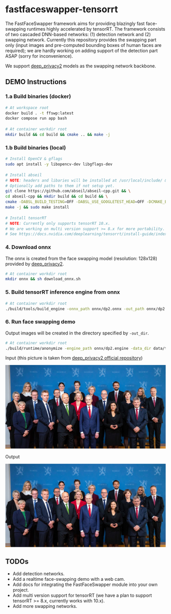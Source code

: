 # fastfaceswapper-tensorrt

The FastFaceSwapper framework aims for providing blazingly fast face-swapping runtimes highly accelerated by tensorRT.
The framework consists of two cascaded DNN-based networks: (1) detection network and (2) swapping network.
Currently this repository provides the swapping part only (input images and pre-computed bounding boxes of human faces are required); we are hardly working on adding support of the detection part ASAP (sorry for inconvenience).

We support [deep_privacy2](https://github.com/hukkelas/deep_privacy2/) models as the swapping network backbone.

## DEMO Instructions

### 1.a Build binaries (docker)

```bash
# At workspace root
docker build . -t ffswp:latest
docker compose run app bash

# At container workdir root
mkdir build && cd build && cmake .. && make -j
```

### 1.b Build binaries (local)

```bash
# Install OpenCV & gflags
sudo apt install -y libopencv-dev libgflags-dev

# Install abseil
# NOTE: headers and libaries will be installed at /usr/local/include/ & /usr/local/lib respectively.
# Optionally add paths to them if not setup yet.
git clone https://github.com/abseil/abseil-cpp.git && \
cd abseil-cpp && mkdir build && cd build && \
cmake -DABSL_BUILD_TESTING=OFF -DABSL_USE_GOOGLETEST_HEAD=OFF -DCMAKE_BUILD_TYPE=Release -DCMAKE_CXX_STANDARD=17 .. && \
make -j && sudo make install

# Install tensorRT
# NOTE: Currently only supports tensorRT 10.x.
# We are working on multi version support >= 8.x for more portability.
# See https://docs.nvidia.com/deeplearning/tensorrt/install-guide/index.html#installing-debian for tensorRT instllation
```

### 4. Download onnx

The onnx is created from the face swapping model (resolution: 128x128) provided by [deep_privacy2](https://github.com/hukkelas/deep_privacy2/tree/master/media).

```bash
# At container workdir root
mkdir onnx && sh download_onnx.sh
```

### 5. Build tensorRT inference engine from onnx

```bash
# At container workdir root
./build/tools/build_engine -onnx_path onnx/dp2.onnx -out_path onnx/dp2.engine
```

### 6. Run face swapping demo

Output images will be created in the directory specified by `-out_dir`.

```bash
# At container workdir root
./build/runtime/anonymize -engine_path onnx/dp2.engine -data_dir data/test/dataset -out_dir data/test/output
```

Input (this picture is taken from [deep_privacy2 official repository](https://github.com/hukkelas/deep_privacy2/tree/master/media))

<p align="center">
  <img src="data/test/dataset/images/regjeringen.jpg" alt="input" widt="1280px">
</p>

Output

<p align="center">
  <img src="data/test/output/regjeringen.jpg" alt="input" widt="1280px">
</p>

## TODOs

* Add detection networks.
* Add a realtime face-swapping demo with a web cam.
* Add docs for integrating the FastFaceSwapper module into your own project.
* Add multi version support for tensorRT (we have a plan to support tensorRT >= 8.x, currently works with 10.x).
* Add more swapping networks.
